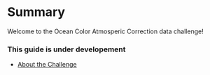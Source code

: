 # Summary

Welcome to the Ocean Color Atmosperic Correction data challenge!

### This guide is under developement

* [About the Challenge](section1/section1.md)
  
